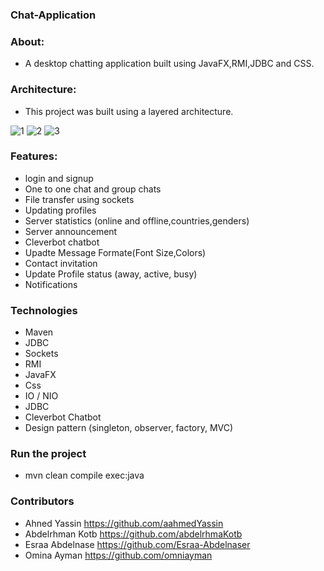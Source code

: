 ### Chat-Application

### About:
  - A desktop chatting application built using JavaFX,RMI,JDBC and CSS. 
 
### Architecture:
- This project was built using a layered architecture.

![1](https://user-images.githubusercontent.com/45315700/222584897-de2bf415-cd84-4c6c-a394-759ebc1df57f.PNG)
![2](https://user-images.githubusercontent.com/45315700/222584903-6c2c028d-0eec-4146-b312-c2918f83b8c9.PNG)
![3](https://user-images.githubusercontent.com/45315700/222584905-89506b6f-3afe-461f-9bdc-ec04ac7a2ee9.PNG)

### Features:
- login and signup
- One to one chat and group chats
- File transfer using sockets
- Updating profiles
- Server statistics (online and offline,countries,genders)
- Server announcement
- Cleverbot chatbot
- Upadte Message Formate(Font Size,Colors)
- Contact invitation
- Update Profile status (away, active, busy)
- Notifications
### Technologies
- Maven
- JDBC
- Sockets
- RMI
- JavaFX
- Css
- IO / NIO
- JDBC
- Cleverbot Chatbot
- Design pattern (singleton, observer, factory, MVC)
 ### Run the project
   - mvn clean compile exec:java
   
  ### Contributors
  - Ahned Yassin https://github.com/aahmedYassin
  - Abdelrhman Kotb https://github.com/abdelrhmaKotb
  - Esraa Abdelnase https://github.com/Esraa-Abdelnaser
  - Omina Ayman https://github.com/omniayman



